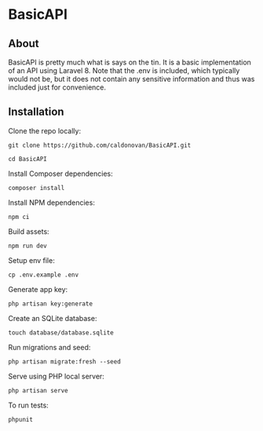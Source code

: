 # BasicAPI

## About

BasicAPI is pretty much what is says on the tin. It is a basic implementation of an API using Laravel 8.
Note that the .env is included, which typically would not be, but it does not contain any sensitive information and thus was 
included just for convenience. 

## Installation

Clone the repo locally:

``git clone https://github.com/caldonovan/BasicAPI.git``

``cd BasicAPI``

Install Composer dependencies:

``composer install``

Install NPM dependencies:

``npm ci``

Build assets:

``npm run dev``

Setup env file:

``cp .env.example .env``

Generate app key:

``php artisan key:generate``

Create an SQLite database:

``touch database/database.sqlite``

Run migrations and seed:

``php artisan migrate:fresh --seed``

Serve using PHP local server:

``php artisan serve``

To run tests:

``phpunit``
